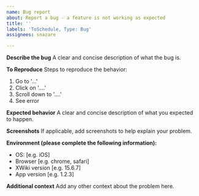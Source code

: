 ```yaml
---
name: Bug report
about: Report a bug - a feature is not working as expected
title: ''
labels: 'ToSchedule, Type: Bug'
assignees: snazare

---
```


**Describe the bug**
A clear and concise description of what the bug is.

**To Reproduce**
Steps to reproduce the behavior:
1. Go to '...'
2. Click on '....'
3. Scroll down to '....'
4. See error

**Expected behavior**
A clear and concise description of what you expected to happen.

**Screenshots**
If applicable, add screenshots to help explain your problem.

**Environment (please complete the following information):**
 - OS: [e.g. iOS]
 - Browser [e.g. chrome, safari]
 - XWiki version [e.g. 15.6.7]
 - App version [e.g. 1.2.3]

**Additional context**
Add any other context about the problem here.
